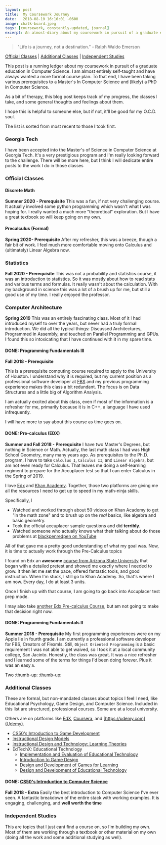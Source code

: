 ```yaml
---
layout: post
title:  My Coursework Journey
date:   2018-08-10 16:16:01 -0600
image: chalk-board.jpeg
tags: [coursework, constantly-updated, journal]
excerpt: An almost-diary about my coursework in pursuit of a graduate education in Computer Science. 
---
```


> "Life is a journey, not a destination.” - Ralph Waldo Emerson

[Official Classes](#official-classes) | [Additional Classes](#additional-classes) | [Independent Studies](#independent-studies)

This post is a running ledger about my coursework in pursuit of a graduate education in Computer Science. I am almost entirely self-taught and have always wanted a more formal course plan. To that end, I have been taking various prerequisites to a Master's In Computer Science and (likely) a PhD in Computer Science.

As a bit of therapy, this blog post keeps track of my progress, the classes I take, and some general thoughts and feelings about them.

I hope this is helpful to someone else, but if not, it'll be good for my O.C.D. soul.

The list is sorted from most recent to those I took first.

### Georgia Tech
I have been accepted into the Master's of Science in Computer Science at Georgia Tech. It's a very prestigious program and I'm really looking forward to the challenge. There will be more here, but I think I will dedicate entire posts to the work I do in those classes

### Official Classes
#### Discrete Math
**Summer 2020 - Prerequisite**
This was a fun, if not very challenging course. It actually involved some python programming which wasn't what I was hoping for. I really wanted a much more "theoretical" exploration. But I have a great textbook so will keep going on my own.

#### Precalculus (Formal)
**Spring 2020- Prerequisite**
After my refresher, this was a breeze, though a fair bit of work. I feel much more comfortable moving onto Calculus and (ultimately) Linear Algebra now.

### Statistics
**Fall 2020 - Prerequisite**
This was not a probability and statistics course, it was an introduction to statistics. So it was mostly about how to read stats and various terms and formulas. It really wasn't about the calculation. With my background in science this was a lot of a brush up for me, but still a good use of my time. I really enjoyed the professor.

### Computer Architecture
**Spring 2019**
This was an entirely fascinating class. Most of it I had introduced myself to over the years, but never had a truly formal introduction. We did all the typical things: Discussed Architectures, Programmed in Assembly, and touched on Parallel Programming and GPUs. I found this so intoxicating that I have continued with it in my spare time.

#### DONE: Programming Fundamentals III
**Fall 2018 - Prerequisite**

This is a prerequisite computing course required to apply to the University of Houston.
I understand why it is required, but my current position as a professional software developer at [FBS](http://flexmls.com) and my previous programming experience makes this class a bit redundant.
The focus is on Data Structures and a little big of Algorithm Analysis.

I am actually excited about this class, even if most of the information is a refresher for me, primarily because it is in C++, a language I have used infrequently.

I will have more to say about this course as time goes on.  

#### DONE: Pre-calculus (EDX)
**Summer and Fall 2018 - Prerequisite**
I have two Master's Degrees, but nothing in Science or Math. 
Actually, the last math class I had was High School Geometry, many many years ago.
As prerequisites to the Ph.D. program, I have to take `Calculus I`, `Calculus II`, and `Linear Algebra`, but am not even ready for Calculus.
That leaves me doing a self-learning regiment to prepare for the Accuplacer test so that I can enter Calculus in the Spring of 2019.

I love [Edx](http://edx.org) and [Khan Academy](http://khanacademy.org). 
Together, those two platforms are giving me all the resources I need to get up to speed in my math-ninja skills.

Specifically, I
* Watched and worked through about 50 videos on Khan Academy to get "in the math zone" and to brush up on the *real* basics, like algebra and basic geometry.
* Took the official accuplacer sample questions and did **terribly**.
* Watched someone who actually knows what their talking about do those problems at [blackpenredpen on YouTube](https://www.youtube.com/watch?v=nTQ6niIcLDM)

All of that gave me a pretty good understanding of what my goal was. Now, it is time to actually work through the Pre-Calculus topics

I found on Edx an **awesome** [course from Arizona State University](https://courses.edx.org/courses/course-v1:ASUx+MAT170x+2T2017/course/) that began with a detailed pretest and showed me exactly where I needed to grow.
It then let me set the pace, offered fantastic tools, and good instruction. When I'm stuck, I still go to Khan Academy.
So, that's where I am now. Every day, I do at least 3 units.

Once I finish up with that course, I am going to go back into Accuplacer test prep mode.

I may also take [another Edx Pre-calculus Course](https://courses.edx.org/courses/course-v1:DelftX+Calc001x+3T2017/course/), but am not going to make that decision right now.

#### DONE: Programming Fundamentals II
**Summer 2018 - Prerequisite**
My first programming experiences were on my Apple IIe in fourth grade. I am currently a professional software developer for FBS, Creators of Flexmls.
Still, `Object Oriented Programming` is a basic requirement I was not able to get waived, so I took it at a local community college, San Jacinto.
Honestly, the class was great. It was a nice refresher and I learned some of the terms for things I'd been doing forever.
Plus it was an easy `A`.

Two :thumb-up: :thumb-up:

### Additional Classes
These are formal, but non-mandated classes about topics I feel I need, like Educational Psychology, Game Design, and Computer Science.
Included in this list are structured, professional courses. 
Some are at a local university. 

Others are on platforms like [EdX](https://edx.org), [Coursera](https://coursera.com), and [https://udemy.com](Udemy).

- [CS50's Introduction to Game Development](https://courses.edx.org/courses/course-v1:HarvardX+CS50G+Games/course/)
- [Instructional Design Models](https://courses.edx.org/courses/course-v1:USMx+LDT200x+1T2018_2/course/)
- [Instructional Design and Technology: Learning Theories](https://courses.edx.org/courses/course-v1:USMx+LDT100x+2T2018/course/)
- EdTechX: Educational Technology
    - [Implementation and Evaluation of Educational Technology](https://courses.edx.org/courses/course-v1:MITx+11.133x_2+2T2016/course/)
    - [Introduction to Game Design](https://courses.edx.org/courses/course-v1:MITx+11.126x_2+1T2016/course/)
    - [Design and Development of Games for Learning](https://courses.edx.org/courses/course-v1:MITx+11.127x_2+3T2016/course/)
    - [Design and Development of Educational Technology](https://courses.edx.org/courses/course-v1:MITx+11.132x_3+1T2017/course/)

#### DONE: [CS50's Introduction to Computer Science](https://courses.edx.org/courses/course-v1:HarvardX+CS50+X/course/)
**Fall 2018 - Extra**
Easily the best introduction to Computer Science I've ever seen. A fantastic breakdown of the entire stack with working examples.
It is engaging, challenging, and **well worth the time**

### Independent Studies
This are topics that I just cant find a course on, so  I'm building my own. 
Most of them are working through a textbook or other material on my own (doing all the work and some additional studying as well).
